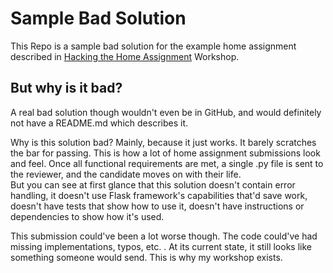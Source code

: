 # Sample Bad Solution

This Repo is a sample bad solution for the example home assignment described in [Hacking the Home Assignment](https://github.com/yulkes/PublicSpeaking/tree/master/HackingTheHomeAssignment) Workshop.


## But why is it bad?
A real bad solution though wouldn't even be in GitHub, and would definitely not have a README.md which describes it.

Why is this solution bad? Mainly, because it just works. It barely scratches the bar for passing. This is how a lot of home assignment submissions look and feel. Once all functional requirements are met, a single .py file is sent to the reviewer, and the candidate moves on with their life.  
But you can see at first glance that this solution doesn't contain error handling, it doesn't use Flask framework's capabilities that'd save work, doesn't have tests that show how to use it, doesn't have instructions or dependencies to show how it's used.

This submission could've been a lot worse though.
The code could've had missing implementations, typos, etc. . At its current state, it still looks like something someone would send. This is why my workshop exists.